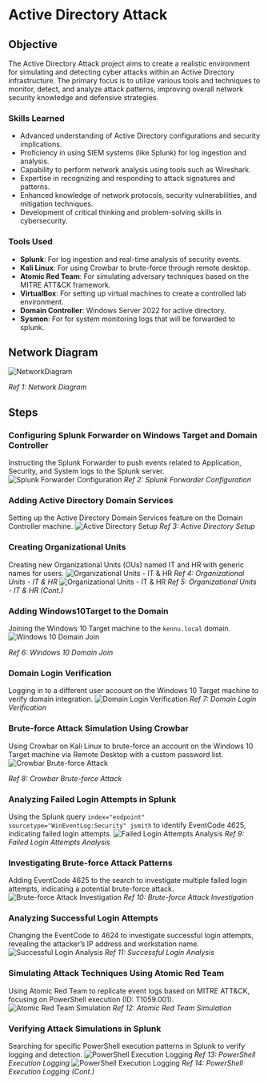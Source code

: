 # Active Directory Attack

## Objective

The Active Directory Attack project aims to create a realistic environment for simulating and detecting cyber attacks within an Active Directory infrastructure. The primary focus is to utilize various tools and techniques to monitor, detect, and analyze attack patterns, improving overall network security knowledge and defensive strategies.


### Skills Learned

- Advanced understanding of Active Directory configurations and security implications.
- Proficiency in using SIEM systems (like Splunk) for log ingestion and analysis.
- Capability to perform network analysis using tools such as Wireshark.
- Expertise in recognizing and responding to attack signatures and patterns.
- Enhanced knowledge of network protocols, security vulnerabilities, and mitigation techniques.
- Development of critical thinking and problem-solving skills in cybersecurity.

### Tools Used

- **Splunk**: For log ingestion and real-time analysis of security events.
- **Kali Linux**: For using Crowbar to brute-force through remote desktop.
- **Atomic Red Team**: For simulating adversary techniques based on the MITRE ATT&CK framework.
- **VirtualBox**: For setting up virtual machines to create a controlled lab environment.
- **Domain Controller**: Windows Server 2022 for active directory.
- **Sysmon**: For for system monitoring logs that will be forwarded to splunk.

## Network Diagram

![NetworkDiagram](https://github.com/KennuC/ActiveDirectoryAttack/assets/131323586/90e3e58a-e85e-4940-bbd0-199265f30282)

*Ref 1: Network Diagram*

## Steps

### Configuring Splunk Forwarder on Windows Target and Domain Controller

Instructing the Splunk Forwarder to push events related to Application, Security, and System logs to the Splunk server.
![Splunk Forwarder Configuration](https://github.com/KennuC/ActiveDirectory/assets/131323586/b7aa0b6e-ae6f-4941-9f88-aa55feee131f)
*Ref 2: Splunk Forwarder Configuration*

### Adding Active Directory Domain Services

Setting up the Active Directory Domain Services feature on the Domain Controller machine.
![Active Directory Setup](https://github.com/KennuC/ActiveDirectory/assets/131323586/9a63f0c5-b585-435d-859e-24c8c0cececd)
*Ref 3: Active Directory Setup*

### Creating Organizational Units

Creating new Organizational Units (OUs) named IT and HR with generic names for users.
![Organizational Units - IT & HR](https://github.com/KennuC/ActiveDirectory/assets/131323586/c080c7fc-0de6-4ae8-a890-a5b6ea471a0a)
*Ref 4: Organizational Units - IT & HR*
![Organizational Units - IT & HR](https://github.com/KennuC/ActiveDirectory/assets/131323586/73837024-f6bf-4a5c-8c49-b13b44cf5726)
*Ref 5: Organizational Units - IT & HR (Cont.)*

### Adding Windows10Target to the Domain

Joining the Windows 10 Target machine to the `kennu.local` domain.
![Windows 10 Domain Join](https://github.com/KennuC/ActiveDirectory/assets/131323586/b09fe2ee-d5f4-47ac-a014-e6e6895badd9)

*Ref 6: Windows 10 Domain Join*

### Domain Login Verification

Logging in to a different user account on the Windows 10 Target machine to verify domain integration.
![Domain Login Verification](https://github.com/KennuC/ActiveDirectory/assets/131323586/4d961621-2743-4c6f-b1df-e3cbb59a0895)
*Ref 7: Domain Login Verification*

### Brute-force Attack Simulation Using Crowbar

Using Crowbar on Kali Linux to brute-force an account on the Windows 10 Target machine via Remote Desktop with a custom password list.
![Crowbar Brute-force Attack](https://github.com/KennuC/ActiveDirectory/assets/131323586/7ab91d2a-4206-4e01-acfd-112daaaa7b90)

*Ref 8: Crowbar Brute-force Attack*

### Analyzing Failed Login Attempts in Splunk

Using the Splunk query `index="endpoint" sourcetype="WinEventLog:Security" jsmith` to identify EventCode 4625, indicating failed login attempts.
![Failed Login Attempts Analysis](https://github.com/KennuC/ActiveDirectory/assets/131323586/36b960cc-326d-4574-87c3-5fd0bd8634bc)
*Ref 9: Failed Login Attempts Analysis*

### Investigating Brute-force Attack Patterns

Adding EventCode 4625 to the search to investigate multiple failed login attempts, indicating a potential brute-force attack.
![Brute-force Attack Investigation](https://github.com/KennuC/ActiveDirectory/assets/131323586/f0e890d9-74b5-4198-9f43-44cb9ce15989)
*Ref 10: Brute-force Attack Investigation*

### Analyzing Successful Login Attempts

Changing the EventCode to 4624 to investigate successful login attempts, revealing the attacker’s IP address and workstation name.
![Successful Login Analysis](https://github.com/KennuC/ActiveDirectory/assets/131323586/4c729ec7-a9d8-4b5b-8165-133a9a8f251b)
*Ref 11: Successful Login Analysis*

### Simulating Attack Techniques Using Atomic Red Team

Using Atomic Red Team to replicate event logs based on MITRE ATT&CK, focusing on PowerShell execution (ID: T1059.001).
![Atomic Red Team Simulation](https://github.com/KennuC/ActiveDirectory/assets/131323586/e96ad857-6836-42ae-b50e-92bbe918dfef)
*Ref 12: Atomic Red Team Simulation*

### Verifying Attack Simulations in Splunk

Searching for specific PowerShell execution patterns in Splunk to verify logging and detection.
![PowerShell Execution Logging](https://github.com/KennuC/ActiveDirectory/assets/131323586/cc77567f-ff55-496f-878e-c92940765ac2)
*Ref 13: PowerShell Execution Logging*
![PowerShell Execution Logging](https://github.com/KennuC/ActiveDirectory/assets/131323586/2429c5c8-53d3-401d-b6f7-8836cd3f62c3)
*Ref 14: PowerShell Execution Logging (Cont.)*


